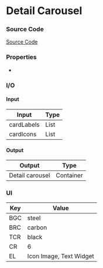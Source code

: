 # Detail Carousel
### Source Code
[Source Code](https://github.com/Astra-Labs/Aureus/blob/main/Codebase/Aureus-Package/lib/Components/Collection%20Views/DetailCarouselComponent.dart)

### Properties
* 

### I/O
#### Input
| Input | Type |
|-----|-------|
| cardLabels | List<String> |
| cardIcons  | List<IconData> |


#### Output
| Output | Type |
|-----|-------|
| Detail carousel | Container |

### UI

| Key | Value |
|-----|-------|
| BGC | steel |
| BRC | carbon |
| TCR | black |
| CR  | 6 |
| EL  | Icon Image, Text Widget |